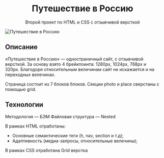 <h1 align="center">Путешествие в Россию</h1>
<p align="center">Второй проект по HTML и CSS с отзывчивой версткой </p>

![Путешествие в Россию](https://postimg.cc/Wdwx4Fc0)

## Описание

«Путешествие в Россию» — одностраничный сайт, с отзывчивой версткой. За основу взято 4 брейкпоинта: 1280px, 1024px, 768px и 320px. Благодоря относительным величинам сайт не искажается и на переходных велечинах.

Страница состоит из 7 блоков блоков. Cекции photo и place сверстаны с помощью grid.

## Технологии

Методология — БЭМ
Файловая структура — Nested

В рамках HTML отработаны:

- Основные семантические теги (h, nav, section и т.д);
- Адаптивность (медиа-запросы, относительные велечины);

В рамках CSS отработана Grid верстка
